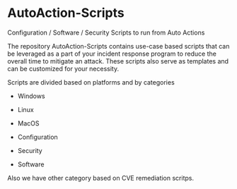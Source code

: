 # AutoAction-Scripts
Configuration / Software / Security Scripts to run from Auto Actions

The repository AutoAction-Scripts contains use-case based scripts that can be leveraged as a part of your incident response program to reduce the overall time to mitigate an attack. These scripts also serve as templates and can be customized for your necessity.

Scripts are divided based on platforms and by categories

* Windows
* Linux
* MacOS

* Configuration
* Security
* Software

Also we have other category based on CVE remediation scritps.
